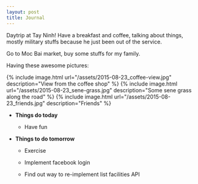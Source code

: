 ```yaml
---
layout: post
title: Journal
---
```


Daytrip at Tay Ninh! Have a breakfast and coffee, talking about things, mostly military stuffs because he just been out of the service.

Go to Moc Bai market, buy some stuffs for my family.

Having these awesome pictures:

{% include image.html url="/assets/2015-08-23_coffee-view.jpg" description="View from the coffee shop" %}
{% include image.html url="/assets/2015-08-23_sene-grass.jpg" description="Some sene grass along the road" %}
{% include image.html url="/assets/2015-08-23_friends.jpg" description="Friends" %}

* **Things do today**

  * Have fun

* **Things to do tomorrow**

  * Exercise

  * Implement facebook login

  * Find out way to re-implement list facilities API
